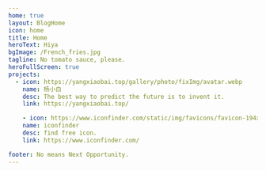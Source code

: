 ```yaml
---
home: true
layout: BlogHome
icon: home
title: Home
heroText: Hiya
bgImage: /French_fries.jpg
tagline: No tomato sauce, please.
heroFullScreen: true
projects:
  - icon: https://yangxiaobai.top/gallery/photo/fixImg/avatar.webp
    name: 杨小白
    desc: The best way to predict the future is to invent it.
    link: https://yangxiaobai.top/

    - icon: https://www.iconfinder.com/static/img/favicons/favicon-194x194.png?bf2736d2f8
    name: iconfinder
    desc: find free icon.
    link: https://www.iconfinder.com/

footer: No means Next Opportunity.
---
```

